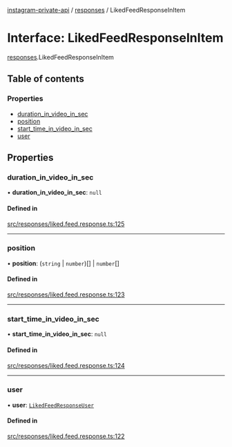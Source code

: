 [instagram-private-api](../../README.md) / [responses](../../modules/responses.md) / LikedFeedResponseInItem

# Interface: LikedFeedResponseInItem

[responses](../../modules/responses.md).LikedFeedResponseInItem

## Table of contents

### Properties

- [duration\_in\_video\_in\_sec](LikedFeedResponseInItem.md#duration_in_video_in_sec)
- [position](LikedFeedResponseInItem.md#position)
- [start\_time\_in\_video\_in\_sec](LikedFeedResponseInItem.md#start_time_in_video_in_sec)
- [user](LikedFeedResponseInItem.md#user)

## Properties

### duration\_in\_video\_in\_sec

• **duration\_in\_video\_in\_sec**: ``null``

#### Defined in

[src/responses/liked.feed.response.ts:125](https://github.com/Nerixyz/instagram-private-api/blob/4971f34/src/responses/liked.feed.response.ts#L125)

___

### position

• **position**: (`string` \| `number`)[] \| `number`[]

#### Defined in

[src/responses/liked.feed.response.ts:123](https://github.com/Nerixyz/instagram-private-api/blob/4971f34/src/responses/liked.feed.response.ts#L123)

___

### start\_time\_in\_video\_in\_sec

• **start\_time\_in\_video\_in\_sec**: ``null``

#### Defined in

[src/responses/liked.feed.response.ts:124](https://github.com/Nerixyz/instagram-private-api/blob/4971f34/src/responses/liked.feed.response.ts#L124)

___

### user

• **user**: [`LikedFeedResponseUser`](LikedFeedResponseUser.md)

#### Defined in

[src/responses/liked.feed.response.ts:122](https://github.com/Nerixyz/instagram-private-api/blob/4971f34/src/responses/liked.feed.response.ts#L122)
